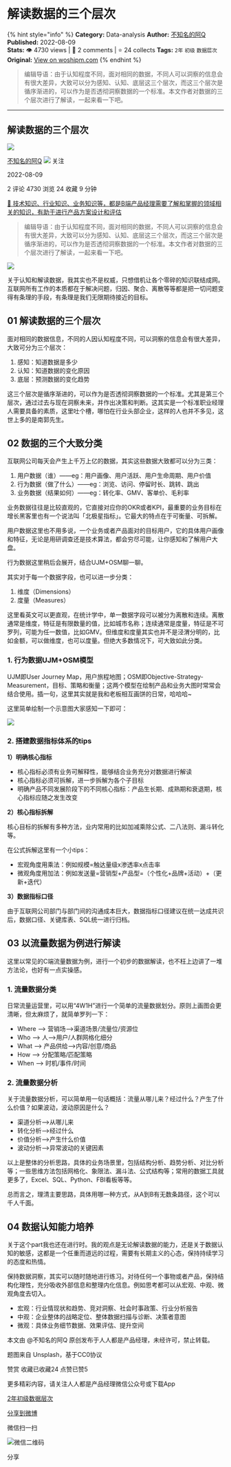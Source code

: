# 解读数据的三个层次
{% hint style="info" %}
**Category:** Data-analysis
**Author:** [不知名的阿Q](https://www.woshipm.com/u/1326639)
**Published:** 2022-08-09  
**Stats:** 👁️ 4730 views | 💬 2 comments | ⭐ 24 collects
**Tags:** `2年` `初级` `数据层次`
**Original:** [View on woshipm.com](https://www.woshipm.com/data-analysis/5558664.html)
{% endhint %}
> 编辑导语：由于认知程度不同，面对相同的数据，不同人可以洞察的信息会有很大差异，大致可以分为感知、认知、底层这三个层次，而这三个层次是循序渐进的，可以作为是否透彻洞察数据的一个标准。本文作者对数据的三个层次进行了解读，一起来看一下吧。

---

## 解读数据的三个层次

[![](https://image.woshipm.com/wp-files/2022/08/99PqkDsTbyfUlxd9grJq.jpeg!/both/72x72)](https://www.woshipm.com/u/1326639)

[不知名的阿Q](https://www.woshipm.com/u/1326639) ![](https://static.woshipm.com/tag/1101_1@2x.png) 关注

2022-08-09

2 评论 4730 浏览 24 收藏 9 分钟

[🔗 技术知识、行业知识、业务知识等，都是B端产品经理需要了解和掌握的领域相关的知识，有助于进行产品方案设计和评估](https://ke.qidianla.com/courses/bcpm)

> 编辑导语：由于认知程度不同，面对相同的数据，不同人可以洞察的信息会有很大差异，大致可以分为感知、认知、底层这三个层次，而这三个层次是循序渐进的，可以作为是否透彻洞察数据的一个标准。本文作者对数据的三个层次进行了解读，一起来看一下吧。

![](https://image.woshipm.com/wp-files/2022/08/XR6M8mszyPOijRyPAQSp.jpg)

关于认知和解读数据，我其实也不是权威，只想借机让各个零碎的知识联结成网。互联网所有工作的本质都在于解决问题，归因、聚合、离散等等都是把一切问题变得有条理的手段，有条理是我们无限期待接近的目标。

## 01 解读数据的三个层次

面对相同的数据信息，不同的人因认知程度不同，可以洞察的信息会有很大差异，大致可分为三个层次：

1.  感知：知道数据是多少
2.  认知：知道数据的变化原因
3.  底层：预测数据的变化趋势

这三个层次是循序渐进的，可以作为是否透彻洞察数据的一个标准。尤其是第三个层次，通过过去与现在洞察未来，并作出决策和判断。这其实是一个标准职业经理人需要具备的素质，这里吐个槽，哪怕在行业头部企业，这样的人也并不多见，这世上多的是南郭先生。

## 02 数据的三个大致分类

互联网公司每天会产生上千万上亿的数据，其实这些数据大致都可以分为三类：

1.  用户数据（谁）——eg：用户画像、用户活跃、用户生命周期、用户价值
2.  行为数据（做了什么）——eg：浏览、访问、停留时长、跳转、跳出
3.  业务数据（结果如何）——eg：转化率、GMV、客单价、毛利率

业务数据往往是比较直观的，它直接对应你的OKR或者KPI，最重要的业务目标在增长黑客里也有一个说法叫「北极星指标」。它最大的特点在于可衡量、可拆解。

用户数据这里也不用多说，一个业务或者产品面对的目标用户，它的具体用户画像和特征，无论是用研调查还是技术算法，都会穷尽可能，让你感知和了解用户大盘。

行为数据这里稍后会展开，结合UJM+OSM聊一聊。

其实对于每一个数据字段，也可以进一步分类：

1.  维度（Dimensions）
2.  度量（Measures）

这里看英文可以更直观，在统计学中，单一数据字段可以被分为离散和连续。离散通常是维度，特征是有限数量的值，比如城市名称；连续通常是度量，特征是不可罗列，可能为任一数值，比如GMV。但维度和度量其实也并不是泾渭分明的，比如金额，可以做维度，也可以度量。但绝大多数情况下，可大致如此分类。

### 1\. 行为数据UJM+OSM模型

UJM即User Journey Map，用户旅程地图；OSM即Objective-Strategy-Measurement，目标、策略和衡量；这两个模型在绘制产品和业务大图时常常会结合使用。插一句，这里其实就是我和老板相互画饼的日常，哈哈哈~

这里简单绘制一个示意图大家感知一下即可：

![](https://image.woshipm.com/wp-files/2022/08/tZNwSAicPkeQWqeEU8w1.jpeg)

### 2\. 搭建数据指标体系的tips

**1）明确核心指标**

*   核心指标必须有业务可解释性，能够结合业务充分对数据进行解读
*   核心指标必须可拆解，进一步拆解为各个子目标
*   明确产品不同发展阶段下的不同核心指标：产品生长期、成熟期和衰退期，核心指标应随之发生改变

**2）核心指标拆解**

核心目标的拆解有多种方法，业内常用的比如加减乘除公式、二八法则、漏斗转化等。

在公式拆解这里有一个小tips：

*   宏观角度用乘法：例如规模=触达量级x渗透率x点击率
*   微观角度用加法：例如发送量=营销型+产品型=（个性化+品牌+活动）+（更新+迭代）

**3）数据指标口径**

由于互联网公司部门与部门间的沟通成本巨大，数据指标口径建议在统一达成共识后，数据口径、关键库表、SQL统一进行归档。

## 03 以流量数据为例进行解读

这里以常见的C端流量数据为例，进行一个初步的数据解读，也不枉上边讲了一堆方法论，也好有一点实操感。

### 1\. 流量数据分类

日常流量运营里，可以用“4W1H”进行一个简单的流量数据划分。原则上画图会更清晰，但太麻烦了，就简单罗列一下：

*   Where ——> 营销场——>渠道场景/流量位/资源位
*   Who ——> 人——>用户/人群网格化细分
*   What ——> 产品供给——>内容/创意/商品
*   How ——> 分配策略/匹配策略
*   When ——> 时机/事件/时间

### 2\. 流量数据分析

关于流量数据分析，可以简单用一句话概括：流量从哪儿来？经过什么？产生了什么价值？如果波动，波动原因是什么？

*   渠道分析——>从哪儿来
*   转化分析——>经过什么
*   价值分析——>产生什么价值
*   波动分析——>异常波动的关键因素

以上是整体的分析思路，具体的业务场景里，包括结构分析、趋势分析、对比分析等；一些思维方法包括网格化、象限法、漏斗法、公式结构等；常用的数据工具就更多了，Excel、SQL、Python、FBI看板等等。

总而言之，理清主要思路，具体用哪一种方式，从A到B有无数条路径，这个可以千人千面。

## 04 数据认知能力培养

关于这个part我也还在进行时。我的观点是无论解读数据的能力，还是关于数据认知的敏感，这都是一个任重而道远的过程，需要有长期主义的心态，保持持续学习的态度和热情。

保持数据洞察，其实可以随时随地进行练习。对待任何一个事物或者产品，保持结构化理性，充分吸收外部信息和整理内化信息。例如思考都可以从宏观、中观、微观角度去切入。

*   宏观：行业情现状和趋势、竞对洞察、社会时事政策、行业分析报告
*   中观：企业整体的战略定位、整体数据扫描与诊断、决策者意图
*   微观：具体业务细节数据、效果评估、提升空间

本文由 @不知名的阿Q 原创发布于人人都是产品经理，未经许可，禁止转载。

题图来自 Unsplash，基于CC0协议

赞赏 收藏已收藏24 点赞已赞5

更多精彩内容，请关注人人都是产品经理微信公众号或下载App

[2年](https://www.woshipm.com/tag/2%e5%b9%b4)[初级](https://www.woshipm.com/tag/%e5%88%9d%e7%ba%a7)[数据层次](https://www.woshipm.com/tag/%e6%95%b0%e6%8d%ae%e5%b1%82%e6%ac%a1)

[分享到微博](https://service.weibo.com/share/share.php?appkey=2775287854&title=解读数据的三个层次&url=https://www.woshipm.com/data-analysis/5558664.html&pic=https://image.woshipm.com/wp-files/2022/08/XR6M8mszyPOijRyPAQSp.jpg)

微信扫一扫

![微信二维码](https://api.pwmqr.com/qrcode/create/?url=https://www.woshipm.com/data-analysis/5558664.html)

分享
